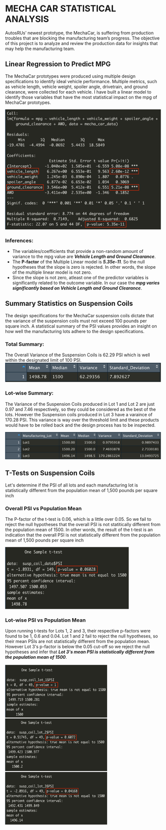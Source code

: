 <h1>MECHA CAR STATISTICAL ANALYSIS</h1>
<p>AutosRUs’ newest prototype, the MechaCar, is suffering from production troubles that are blocking the manufacturing team’s progress. The objective of this project is to analyze and review the production data for insights that may help the manufacturing team.</p>

<h2>Linear Regression to Predict MPG</h2>
<p>The MechaCar prototypes were produced using multiple design specifications to identify ideal vehicle performance. Multiple metrics, such as vehicle length, vehicle weight, spoiler angle, drivetrain, and ground clearance, were collected for each vehicle. I have built a linear model to identify those variables that have the most statistical impact on the mpg of MechaCar prototypes.</p>
<img src='https://github.com/yazhcodes/MechaCar_Statistical_Analysis/blob/main/Images/Del1_multiple_linear_model.png'></img>
<h3>Inferences:</h3>
<ul>
  <li>The variables/coefficients that provide a non-random amount of variance to the mpg value are <strong><i>Vehicle Length and Ground Clearance</i></strong>.</li>
  <li>The <strong>P-factor</strong> of the Multiple Linear model is <strong><i>5.35e-11</i></strong>. So the null hypotheses that the slope is zero is rejected. In other words, the slope of the multiple linear model is not zero.</li>
  <li>Since the slope is not zero, atleast one of the predictor variables is significantly related to the outcome variable. In our case the <strong><i>mpg varies significantly based on Vehicle Length and Ground Clearance</i></strong>.</li>
</ul>

<h2>Summary Statistics on Suspension Coils</h2>
<p>The design specifications for the MechaCar suspension coils dictate that the variance of the suspension coils must not exceed 100 pounds per square inch. A statistical summary of the PSI values provides an insight on how well the manufacturing lots adhere to the design specifications.</p>
<h3>Total Summary:</h3>
The Overall Variance of the Suspension Coils is 62.29 PSI which is well within the designated limit of 100 PSI.
<img src='https://github.com/yazhcodes/MechaCar_Statistical_Analysis/blob/main/Images/Del2_total_summary.png'></img>
<h3>Lot-wise Summary:</h3>
<p>The Variance of the Suspension Coils produced in Lot 1 and Lot 2 are just 0.97 and 7.46 respectively, so they could be considered as the best of the lots. However the Suspension coils produced in Lot 3 have a varaince of 170.28 PSI. This variance is way over the threshold limit and these products would have to be rolled back and the design process has to be inspected.</p>
<img src='https://github.com/yazhcodes/MechaCar_Statistical_Analysis/blob/main/Images/Del2_lot_summary.png'></img>

<h2>T-Tests on Suspension Coils</h2>
<p>Let's determine if the PSI of all lots and each manufacturing lot is statistically different from the population mean of 1,500 pounds per square inch</p>
<h3>Overall PSI vs Population Mean</h3>
<p>The P-factor of the t-test is 0.06, which is a little over 0.05. So we fail to reject the null hypotheses that the overall PSI is not statitically different from the population mean of 1500. In other words, the result of the t-test is an indication that the overall PSI is not statistically different from the population mean of 1,500 pounds per square inch</p>
<img src='https://github.com/yazhcodes/MechaCar_Statistical_Analysis/blob/main/Images/Del3_ttest_total.png' width=400 height=200></img>
<h3>Lot-wise PSI vs Population Mean</h3>
<p>Upon running t-tests for Lots 1, 2 and 3, their respective p-factors were found to be 1, 0.6 and 0.04. Lot 1 and 2 fail to reject the null hypotheses, so their mean PSIs are not statistically different from the population mean. However Lot 3's p-factor is below the 0.05 cut-off so we reject the null hypotheses and infer that <strong><i>Lot 3's mean PSI is statistically different from the population mean of 1500</i></strong>.
  <br><br>
  <span align='center'>
  <img src='https://github.com/yazhcodes/MechaCar_Statistical_Analysis/blob/main/Images/Del3_ttest_lot1.png' width=330 height=170></img>
  <img src='https://github.com/yazhcodes/MechaCar_Statistical_Analysis/blob/main/Images/Del3_ttest_lot2.png' width=330 height=170></img> 
  <img src='https://github.com/yazhcodes/MechaCar_Statistical_Analysis/blob/main/Images/Del3_ttest_lot3.png' width=330 height=170></img>
  </span>
</p>

